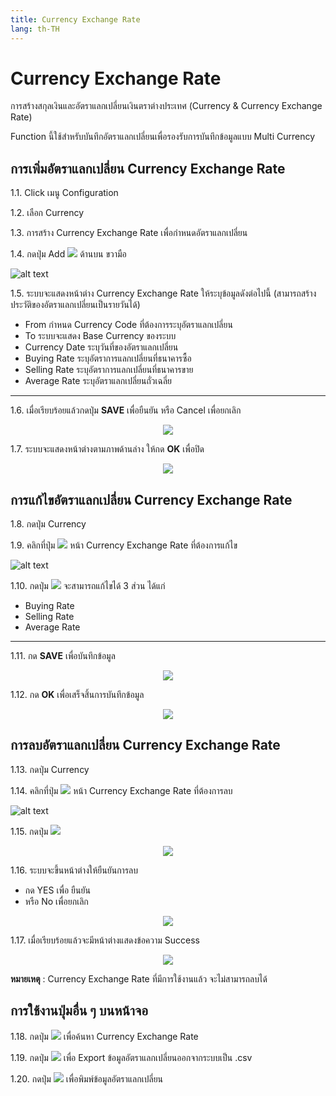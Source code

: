 ```yaml
---
title: Currency Exchange Rate
lang: th-TH
---
```


# Currency Exchange Rate

การสร้างสกุลเงินและอัตราแลกเปลี่ยนเงินตราต่างประเทศ (Currency & Currency Exchange Rate)

Function นี้ใช้สำหรับบันทึกอัตราแลกเปลี่ยนเพื่อรองรับการบันทึกข้อมูลแบบ Multi Currency

## การเพิ่มอัตราแลกเปลี่ยน Currency Exchange Rate

1.1. Click เมนู Configuration

1.2. เลือก Currency

1.3. การสร้าง Currency Exchange Rate เพื่อกำหนดอัตราแลกเปลี่ยน

1.4. กดปุ่ม Add <img src="../add_icon.png" style="display: inline-block;" /> ด้านบน ขวามือ

![alt text](image-16.png)

1.5. ระบบจะแสดงหน้าต่าง Currency Exchange Rate ให้ระบุข้อมูลดังต่อไปนี้ (สามารถสร้างประวัติของอัตราแลกเปลี่ยนเป็นรายวันได้)

- From กำหนด Currency Code ที่ต้องการระบุอัตราแลกเปลี่ยน
- To ระบบจะแสดง Base Currency ของระบบ
- Currency Date ระบุวันที่ของอัตราแลกเปลี่ยน
- Buying Rate ระบุอัตราการแลกเปลี่ยนที่ธนาคารซื้อ
- Selling Rate ระบุอัตราการแลกเปลี่ยนที่ธนาคารขาย
- Average Rate ระบุอัตราแลกเปลี่ยนถั่วเฉลี่ย

---

1.6. เมื่อเรียบร้อยแล้วกดปุ่ม **<span class="btn">SAVE</span>** เพื่อยืนยัน หรือ Cancel เพื่อยกเลิก

<p align="center">
    <img src="./image-17.png"  />
</p>

1.7. ระบบจะแสดงหน้าต่างตามภาพด้านล่าง ให้กด **<span class="btn">OK</span>** เพื่อปิด

<p align="center">
    <img src="./image-18.png"  />
</p>

## การแก้ไขอัตราแลกเปลี่ยน Currency Exchange Rate

1.8. กดปุ่ม Currency

1.9. คลิกที่ปุ่ม <img src="./visibility.png" style="display: inline-block;" /> หน้า Currency Exchange Rate ที่ต้องการแก้ไข

![alt text](image-19.png)

1.10. กดปุ่ม <img src="../edit_icon.png" style="display: inline-block;" /> จะสามารถแก้ไขได้ 3 ส่วน ได้แก่

- Buying Rate
- Selling Rate
- Average Rate

---

1.11. กด **<span class="btn">SAVE</span>** เพื่อบันทึกข้อมูล

<p align="center">
    <img src="./image-20.png"  />
</p>

1.12. กด **<span class="btn">OK</span>** เพื่อเสร็จสิ้นการบันทึกข้อมูล

<p align="center">
    <img src="./image-18.png"  />
</p>

## การลบอัตราแลกเปลี่ยน Currency Exchange Rate

1.13. กดปุ่ม Currency

1.14. คลิกที่ปุ่ม <img src="./visibility.png" style="display: inline-block;" /> หน้า Currency Exchange Rate ที่ต้องการลบ

![alt text](image-21.png)

1.15. กดปุ่ม <img src="../del_icon.png" style="display: inline-block;" />

<p align="center">
    <img src="./image-22.png"  />
</p>

1.16. ระบบจะขึ้นหน้าต่างให้ยืนยันการลบ

- กด YES เพื่อ ยืนยัน
- หรือ No เพื่อยกเลิก

<p align="center">
    <img src="./image-23.png"  />
</p>

1.17. เมื่อเรียบร้อยแล้วจะมีหน้าต่างแสดงข้อความ Success

<p align="center">
    <img src="./image-18.png"  />
</p>

**หมายเหตุ** : Currency Exchange Rate ที่มีการใช้งานแล้ว จะไม่สามารถลบได้

## การใช้งานปุ่มอื่น ๆ บนหน้าจอ

1.18. กดปุ่ม <img src="../search_icon.svg" style="display: inline-block;" /> เพื่อค้นหา Currency Exchange Rate

1.19. กดปุ่ม <img src="../cloud_download_icon.svg" style="display: inline-block;" /> เพื่อ Export ข้อมูลอัตราแลกเปลี่ยนออกจากระบบเป็น .csv

1.20. กดปุ่ม <img src="../print_icon.svg" style="display: inline-block;" /> เพื่อพิมพ์ข้อมูลอัตราแลกเปลี่ยน
